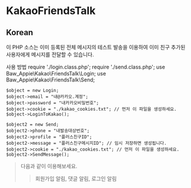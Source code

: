 # KakaoFriendsTalk
## Korean

이 PHP 소스는 이미 등록된 전체 메시지의 테스트 발송을 이용하여 이미 친구 추가된 사용자에게 메시지를 전달할 수 있습니다.

사용 방법
	require './login.class.php';
	require './send.class.php';
	use Baw_Appie\Kakao\FriendsTalk\Login;
	use Baw_Appie\Kakao\FriendsTalk\Send;

	$object = new Login;
	$object->email = "내@카카오.계정";
	$object->password = "내카카오비밀번호";
	$object->cookie = "./kakao_cookies.txt"; // 먼저 이 파일을 생성하세요.
	$object->LoginToKakao();

	$object2 = new Send;
	$object2->phone = "내발송대상번호";
	$object2->profile = "플러스친구ID";
	$object2->message = "플러스친구메시지ID"; // 임시 저장하면 생성됩니다.
	$object2->cookie = "./kakao_cookies.txt"; // 먼저 이 파일을 생성하세요.
	$object2->SendMessage();

>다음과 같이 이용해보세요.
>>회원가입 알림, 댓글 알림, 로그인 알림

